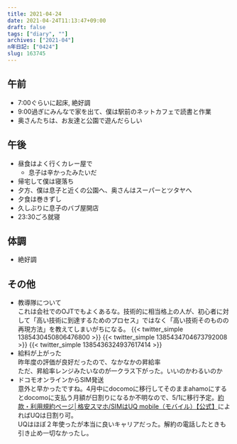 ```yaml
---
title: 2021-04-24
date: 2021-04-24T11:13:47+09:00
draft: false
tags: ["diary", ""]
archives: ["2021-04"]
n年日記: ["0424"]
slug: 163745
---
```

## 午前
- 7:00ぐらいに起床, 絶好調
- 9:00過ぎにみんなで家を出て、僕は駅前のネットカフェで読書と作業
- 奥さんたちは、お友達と公園で遊んだらしい
## 午後
- 昼食はよく行くカレー屋で
  - 息子は辛かったみたいだ
- 帰宅して僕は寝落ち
- 夕方、僕は息子と近くの公園へ、奥さんはスーパーとツタヤへ
- 夕食は巻きずし
- 久しぶりに息子のバブ屋開店
- 23:30ごろ就寝
## 体調
- 絶好調
## その他
- 教導隊について  
これは会社でのOJTでもよくあるな。技術的に相当格上の人が、初心者に対して「高い技術に到達するためのプロセス」ではなく「高い技術そのものの再現方法」を教えてしまいがちになる。
{{< twitter_simple 1385430450806476800 >}}
{{< twitter_simple 1385434704673792008 >}}
{{< twitter_simple 1385436324937617414 >}}
- 給料が上がった  
昨年度の評価が良好だったので、なかなかの昇給率  
ただ、昇給率レンジみたいなのが一クラス下がった。いいのかわるいのか
- ドコモオンラインからSIM発送  
意外と早かったですね。4月中にdocomoに移行してそのままahamoにするとdocomoに支払う月額が日割りになるか不明なので、5/1に移行予定。[約款・利用規約ページ│格安スマホ/SIMはUQ mobile（モバイル）【公式】](https://www.uqwimax.jp/signup/mobile/support/contract/agreement/)によればUQは日割り可。  
UQはほぼ２年使ったが本当に良いキャリアだった。解約の電話したときも引き止め一切なかったし。